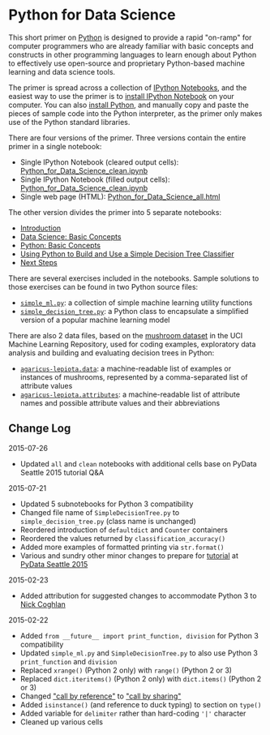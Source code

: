 # Python for Data Science

This short primer on [Python](http://www.python.org/) is designed to provide a rapid "on-ramp" for computer programmers who are already familiar with basic concepts and constructs in other programming languages to learn enough about Python to effectively use open-source and proprietary Python-based machine learning and data science tools.

The primer is spread across a collection of [IPython Notebooks](http://ipython.org/notebook.html), and the easiest way to use the primer is to [install IPython Notebook](http://ipython.org/install.html) on your computer. You can also [install Python](https://www.python.org/downloads/), and manually copy and paste the pieces of sample code into the Python interpreter, as the primer only makes use of the Python standard libraries.

There are four versions of the primer. Three versions contain the entire primer in a single notebook:

* Single IPython Notebook (cleared output cells): [Python_for_Data_Science_clean.ipynb](Python_for_Data_Science_clean.ipynb)
* Single IPython Notebook (filled output cells): [Python_for_Data_Science_clean.ipynb](Python_for_Data_Science_all.ipynb)
* Single web page (HTML): [Python_for_Data_Science_all.html](Python_for_Data_Science_all.html)

The other version divides the primer into 5 separate notebooks:

* [Introduction](1_Introduction.ipynb)
* [Data Science: Basic Concepts](2_Data_Science_Basic_Concepts.ipynb)
* [Python: Basic Concepts](3_Python_Basic_Concepts.ipynb)
* [Using Python to Build and Use a Simple Decision Tree Classifier](4_Python_Simple_Decision_Tree.ipynb)
* [Next Steps](5_Next_Steps.ipynb)

There are several exercises included in the notebooks. Sample solutions to those exercises can be found in two Python source files:

* [`simple_ml.py`](simple_ml.py): a collection of simple machine learning utility functions
* [`simple_decision_tree.py`](simple_decision_tree.py): a Python class to encapsulate a simplified version of a popular machine learning model

There are also 2 data files, based on the [mushroom dataset](https://archive.ics.uci.edu/ml/datasets/Mushroom) in the UCI Machine Learning Repository, used for coding examples, exploratory data analysis and building and evaluating decision trees in Python:

* [`agaricus-lepiota.data`](agaricus-lepiota.data): a machine-readable list of examples or instances of mushrooms, represented by a comma-separated list of attribute values
* [`agaricus-lepiota.attributes`](agaricus-lepiota.attributes): a machine-readable list of attribute names and possible attribute values and their abbreviations

## Change Log

2015-07-26

* Updated `all` and `clean` notebooks with additional cells base on PyData Seattle 2015 tutorial Q&A

2015-07-21

* Updated 5 subnotebooks for Python 3 compatibility
* Changed file name of `SimpleDecisionTree.py` to `simple_decision_tree.py` (class name is unchanged)
* Reordered introduction of `defaultdict` and `Counter` containers
* Reordered the values returned by `classification_accuracy()`
* Added more examples of formatted printing via `str.format()`
* Various and sundry other minor changes to prepare for [tutorial](http://seattle.pydata.org/schedule/presentation/8/) at [PyData Seattle 2015](http://seattle.pydata.org/)

2015-02-23

* Added attribution for suggested changes to accommodate Python 3 to [Nick Coghlan](https://twitter.com/ncoghlan_dev)

2015-02-22

* Added `from __future__ import print_function, division` for Python 3 compatibility
* Updated `simple_ml.py` and `SimpleDecisionTree.py` to also use Python 3 `print_function` and `division`
* Replaced `xrange()` (Python 2 only) with `range()` (Python 2 or 3)
* Replaced `dict.iteritems()` (Python 2 only) with `dict.items()` (Python 2 or 3)
* Changed ["call by reference"](https://en.wikipedia.org/wiki/Evaluation_strategy#Call_by_reference) to ["call by sharing"](https://en.wikipedia.org/wiki/Evaluation_strategy#Call_by_sharing)
* Added `isinstance()` (and reference to duck typing) to section on `type()`
* Added variable for `delimiter` rather than hard-coding `'|'` character
* Cleaned up various cells